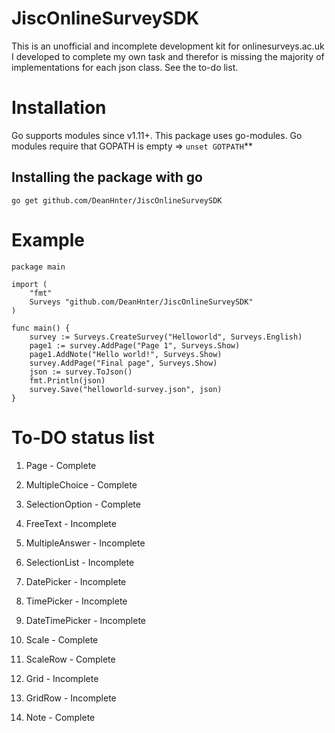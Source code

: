 # JiscOnlineSurveySDK

This is an unofficial and incomplete development kit for onlinesurveys.ac.uk I developed to complete my own task and therefor is missing the majority of implementations for each json class. See the to-do list.

# Installation

Go supports modules since v1.11+. This package uses go-modules. Go modules require that GOPATH is empty =>  `unset GOTPATH`** 

## Installing the package with go

    go get github.com/DeanHnter/JiscOnlineSurveySDK

# Example

    package main
    
    import (
        "fmt"
        Surveys "github.com/DeanHnter/JiscOnlineSurveySDK"
    )
    
    func main() {
        survey := Surveys.CreateSurvey("Helloworld", Surveys.English)
        page1 := survey.AddPage("Page 1", Surveys.Show)
        page1.AddNote("Hello world!", Surveys.Show)
        survey.AddPage("Final page", Surveys.Show)
        json := survey.ToJson()
        fmt.Println(json)
        survey.Save("helloworld-survey.json", json)
    }

# To-DO status list

1. Page - Complete

2. MultipleChoice - Complete

3. SelectionOption - Complete

4. FreeText - Incomplete

5. MultipleAnswer - Incomplete

6. SelectionList - Incomplete

7. DatePicker - Incomplete

8. TimePicker - Incomplete

9. DateTimePicker - Incomplete

10. Scale - Complete

11. ScaleRow - Complete

13. Grid - Incomplete

14. GridRow - Incomplete

12. Note - Complete
